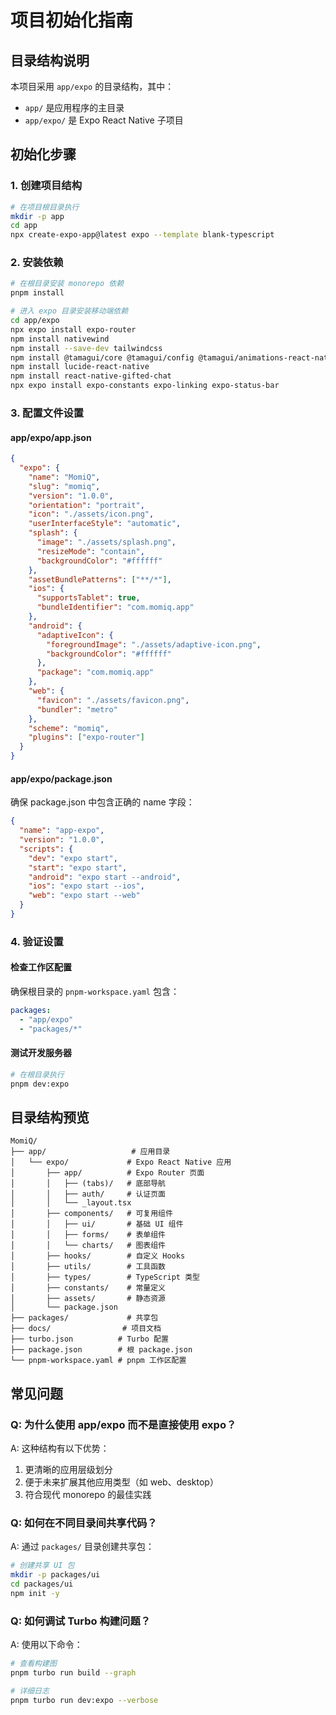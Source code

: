 # 项目初始化指南

## 目录结构说明

本项目采用 `app/expo` 的目录结构，其中：

- `app/` 是应用程序的主目录
- `app/expo/` 是 Expo React Native 子项目

## 初始化步骤

### 1. 创建项目结构

```bash
# 在项目根目录执行
mkdir -p app
cd app
npx create-expo-app@latest expo --template blank-typescript
```

### 2. 安装依赖

```bash
# 在根目录安装 monorepo 依赖
pnpm install

# 进入 expo 目录安装移动端依赖
cd app/expo
npx expo install expo-router
npm install nativewind
npm install --save-dev tailwindcss
npm install @tamagui/core @tamagui/config @tamagui/animations-react-native
npm install lucide-react-native
npm install react-native-gifted-chat
npx expo install expo-constants expo-linking expo-status-bar
```

### 3. 配置文件设置

#### app/expo/app.json

```json
{
  "expo": {
    "name": "MomiQ",
    "slug": "momiq",
    "version": "1.0.0",
    "orientation": "portrait",
    "icon": "./assets/icon.png",
    "userInterfaceStyle": "automatic",
    "splash": {
      "image": "./assets/splash.png",
      "resizeMode": "contain",
      "backgroundColor": "#ffffff"
    },
    "assetBundlePatterns": ["**/*"],
    "ios": {
      "supportsTablet": true,
      "bundleIdentifier": "com.momiq.app"
    },
    "android": {
      "adaptiveIcon": {
        "foregroundImage": "./assets/adaptive-icon.png",
        "backgroundColor": "#ffffff"
      },
      "package": "com.momiq.app"
    },
    "web": {
      "favicon": "./assets/favicon.png",
      "bundler": "metro"
    },
    "scheme": "momiq",
    "plugins": ["expo-router"]
  }
}
```

#### app/expo/package.json

确保 package.json 中包含正确的 name 字段：

```json
{
  "name": "app-expo",
  "version": "1.0.0",
  "scripts": {
    "dev": "expo start",
    "start": "expo start",
    "android": "expo start --android",
    "ios": "expo start --ios",
    "web": "expo start --web"
  }
}
```

### 4. 验证设置

#### 检查工作区配置

确保根目录的 `pnpm-workspace.yaml` 包含：

```yaml
packages:
  - "app/expo"
  - "packages/*"
```

#### 测试开发服务器

```bash
# 在根目录执行
pnpm dev:expo
```

## 目录结构预览

```
MomiQ/
├── app/                   # 应用目录
│   └── expo/             # Expo React Native 应用
│       ├── app/          # Expo Router 页面
│       │   ├── (tabs)/   # 底部导航
│       │   ├── auth/     # 认证页面
│       │   └── _layout.tsx
│       ├── components/   # 可复用组件
│       │   ├── ui/       # 基础 UI 组件
│       │   ├── forms/    # 表单组件
│       │   └── charts/   # 图表组件
│       ├── hooks/        # 自定义 Hooks
│       ├── utils/        # 工具函数
│       ├── types/        # TypeScript 类型
│       ├── constants/    # 常量定义
│       ├── assets/       # 静态资源
│       └── package.json
├── packages/             # 共享包
├── docs/                # 项目文档
├── turbo.json          # Turbo 配置
├── package.json        # 根 package.json
└── pnpm-workspace.yaml # pnpm 工作区配置
```

## 常见问题

### Q: 为什么使用 app/expo 而不是直接使用 expo？

A: 这种结构有以下优势：

1. 更清晰的应用层级划分
2. 便于未来扩展其他应用类型（如 web、desktop）
3. 符合现代 monorepo 的最佳实践

### Q: 如何在不同目录间共享代码？

A: 通过 `packages/` 目录创建共享包：

```bash
# 创建共享 UI 包
mkdir -p packages/ui
cd packages/ui
npm init -y
```

### Q: 如何调试 Turbo 构建问题？

A: 使用以下命令：

```bash
# 查看构建图
pnpm turbo run build --graph

# 详细日志
pnpm turbo run dev:expo --verbose
```
